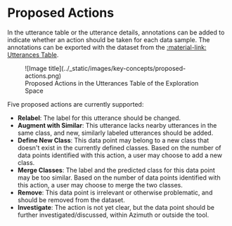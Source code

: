 # Proposed Actions

In the utterance table or the utterance details, annotations can be added to indicate whether an
action should be taken for each data sample. The annotations can be exported with
the dataset from
the [:material-link: Utterances Table](../user-guide/exploration-space/utterances-table.md).

<figure markdown>
  ![Image title](../_static/images/key-concepts/proposed-actions.png)
  <figcaption>Proposed Actions in the Utterances Table of the Exploration Space</figcaption>
</figure>

Five proposed actions are currently supported:

* **Relabel**: The label for this utterance should be changed.
* **Augment with Similar**: This utterance lacks nearby utterances in the same class, and new,
  similarly labeled utterances should be added.
* **Define New Class**: This data point may belong to a new class that doesn't exist in the
  currently defined classes. Based on the number of data points identified with this action, a user
  may choose to add a new class.
* **Merge Classes**: The label and the predicted class for this data point may be too similar. Based on the number of data points identified with this action, a user may choose to merge the two classes.
* **Remove**: This data point is irrelevant or otherwise problematic, and should be removed from the
  dataset.
* **Investigate**: The action is not yet clear, but the data point should be further
  investigated/discussed, within Azimuth or outside the tool.
